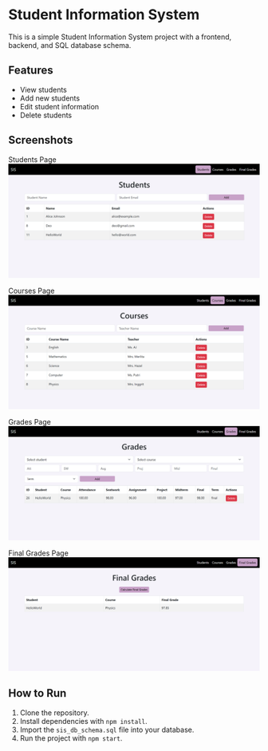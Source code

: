 # Student Information System

This is a simple Student Information System project with a frontend, backend, and SQL database schema.

## Features
- View students
- Add new students
- Edit student information
- Delete students

## Screenshots

Students Page  
![Student Page](screenshots/Students_Page.png)

Courses Page  
![Courses Page](screenshots/Courses_Page.png)

Grades Page  
![Grades Page](screenshots/Grades_Page.png)

Final Grades Page  
![Final Grades Page](screenshots/Final_Grades_Page.png)

## How to Run
1. Clone the repository.
2. Install dependencies with `npm install`.
3. Import the `sis_db_schema.sql` file into your database.
4. Run the project with `npm start`.
